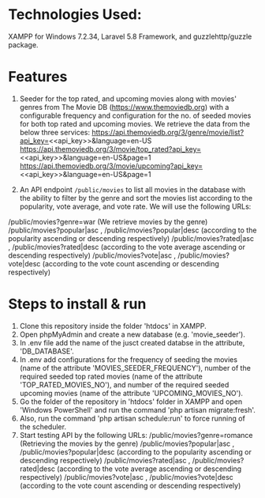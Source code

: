 # Technologies Used:
XAMPP for Windows 7.2.34, Laravel 5.8 Framework, and guzzlehttp/guzzle package.

# Features
1. Seeder for the top rated, and upcoming movies along with movies' genres from The Movie DB (https://www.themoviedb.org) with a configurable frequency and configuration for the no. of seeded movies for both top rated and upcoming movies. 
We retrieve the data from the below three services:
https://api.themoviedb.org/3/genre/movie/list?api_key=<<api_key>>&language=en-US
https://api.themoviedb.org/3/movie/top_rated?api_key=<<api_key>>&language=en-US&page=1
https://api.themoviedb.org/3/movie/upcoming?api_key=<<api_key>>&language=en-US&page=1



2. An API endpoint `/public/movies` to list all movies in the database with the ability to filter by the genre and sort the movies list according to the popularity, vote average, and vote rate. We will use the following URLs:

/public/movies?genre=war (We retrieve movies by the genre)
/public/movies?popular|asc , /public/movies?popular|desc (according to the popularity ascending or descending respectively) 
/public/movies?rated|asc , /public/movies?rated|desc (according to the vote average ascending or descending respectively)
/public/movies?vote|asc , /public/movies?vote|desc (according to the vote count ascending or descending respectively)


# Steps to install & run
1. Clone this repository inside the folder 'htdocs' in XAMPP.
2. Open phpMyAdmin and create a new database (e.g. 'movie_seeder').
3. In .env file add the name of the jusct created databse in the attribute, 'DB_DATABASE'.
4. In .env add configurations for the frequency of seeding the movies (name of the attribute 'MOVIES_SEEDER_FREQUENCY'), number of the required seeded top rated movies (name of the attribute 'TOP_RATED_MOVIES_NO'), and  number of the required seeded upcoming movies (name of the attribute 'UPCOMING_MOVIES_NO').
5. Go the folder of the repository in 'htdocs' folder in XAMPP and open 'Windows PowerShell' and run the command 'php artisan migrate:fresh'.
6. Also, run the command 'php artisan schedule:run' to force running of the scheduler.
7. Start testing API by the following URLs:
/public/movies?genre=romance (Retrieving the movies by the genre)
/public/movies?popular|asc , /public/movies?popular|desc (according to the popularity ascending or descending respectively) 
/public/movies?rated|asc , /public/movies?rated|desc (according to the vote average ascending or descending respectively)
/public/movies?vote|asc , /public/movies?vote|desc (according to the vote count ascending or descending respectively)

